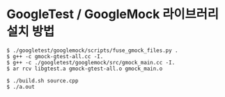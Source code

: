 
# GoogleTest / GoogleMock 라이브러리 설치 방법
```
$ ./googletest/googlemock/scripts/fuse_gmock_files.py .
$ g++ -c gmock-gtest-all.cc -I.
$ g++ -c ./googletest/googlemock/src/gmock_main.cc -I.
$ ar rcv libgtest.a gmock-gtest-all.o gmock_main.o

$ ./build.sh source.cpp
$ ./a.out
```
